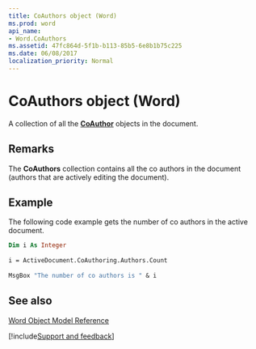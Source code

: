 ```yaml
---
title: CoAuthors object (Word)
ms.prod: word
api_name:
- Word.CoAuthors
ms.assetid: 47fc864d-5f1b-b113-85b5-6e8b1b75c225
ms.date: 06/08/2017
localization_priority: Normal
---
```



# CoAuthors object (Word)

A collection of all the  **[CoAuthor](Word.CoAuthor.md)** objects in the document.


## Remarks

The  **CoAuthors** collection contains all the co authors in the document (authors that are actively editing the document).


## Example

The following code example gets the number of co authors in the active document.


```vb
Dim i As Integer 
 
i = ActiveDocument.CoAuthoring.Authors.Count 
 
MsgBox "The number of co authors is " & i
```


## See also


[Word Object Model Reference](overview/Word/object-model.md)

[!include[Support and feedback](~/includes/feedback-boilerplate.md)]